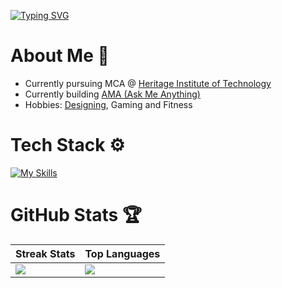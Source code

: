 [![Typing SVG](https://readme-typing-svg.demolab.com?font=Fira+Code&weight=500&size=25&duration=2000&pause=500&color=F76200&width=435&lines=Full+Stack+Developer;Designer;Gamer)](https://git.io/typing-svg)

# About Me 🍵
- Currently pursuing MCA @ [Heritage Institute of Technology](https://www.heritageit.edu/) <br/>
- Currently building [AMA (Ask Me Anything)](https://github.com/sapyyy/AMA) <br/>
- Hobbies: [Designing](https://www.behance.net/saptadeepghosh), Gaming and Fitness<br/>

# Tech Stack ⚙️
[![My Skills](https://skillicons.dev/icons?i=java,js,html,css,express,git,github,linux,mongodb,mysql,netlify,vercel,nodejs,ps,postman,py,react,regex,tailwind,anaconda,discordjs,neovim,vite)](https://skillicons.dev)

# GitHub Stats 🏆
| Streak Stats | Top Languages |
|--------------|---------------|
| <img src="https://nirzak-streak-stats.vercel.app/?user=sapyyy&theme=codeSTACKr&hide_border=false" /> | <img src="https://github-readme-stats.vercel.app/api/top-langs/?username=sapyyy&theme=codeSTACKr&hide_border=false&include_all_commits=true&count_private=false&layout=compact" /> |
